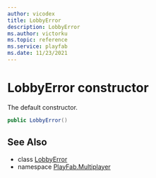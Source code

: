 ```yaml
---
author: vicodex
title: LobbyError
description: LobbyError
ms.author: victorku
ms.topic: reference
ms.service: playfab
ms.date: 11/23/2021
---
```


# LobbyError constructor

The default constructor.

```csharp
public LobbyError()
```

## See Also

* class [LobbyError](../LobbyError.md)
* namespace [PlayFab.Multiplayer](../../PlayFabMultiplayerSDK.md)

